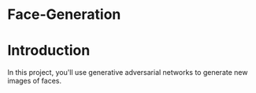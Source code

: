# Face-Generation
# Introduction
In this project, you'll use generative adversarial networks to generate new images of faces.
